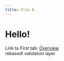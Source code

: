 ```yaml
---
title: File A
---
```


# Hello!

Link to First tab: [Overview](../overview)  
rebased! validation layer
